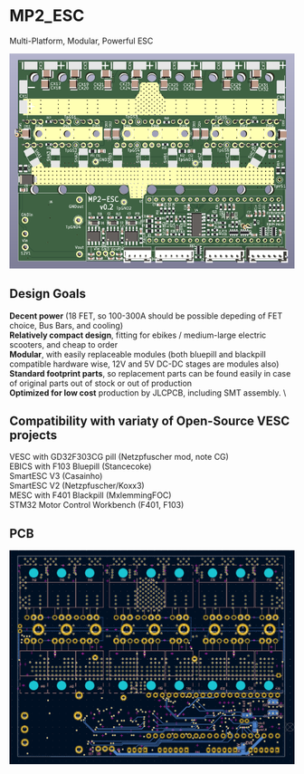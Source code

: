 # **MP2_ESC**
Multi-Platform, Modular, Powerful ESC

![3D_PCB](gh_assets/3d_pcb_front.png)

## Design Goals
**Decent power** (18 FET, so 100-300A should be possible depeding of FET choice, Bus Bars, and cooling) \
**Relatively compact design**, fitting for ebikes / medium-large electric scooters, and cheap to order \
**Modular**, with easily replaceable modules (both bluepill and blackpill compatible hardware wise, 12V and 5V DC-DC stages are modules also) \
**Standard footprint parts**, so replacement parts can be found easily in case of original parts out of stock or out of production \
**Optimized for low cost** production by JLCPCB, including SMT assembly.  \

## Compatibility with variaty of Open-Source VESC projects
VESC with GD32F303CG pill (Netzpfuscher mod, note CG) \
EBICS with F103 Bluepill (Stancecoke) \
SmartESC V3 (Casainho) \
SmartESC V2 (Netzpfuscher/Koxx3) \
MESC with F401 Blackpill (MxlemmingFOC) \
STM32 Motor Control Workbench (F401, F103)

## PCB
![PCB](gh_assets/pcb.png)
